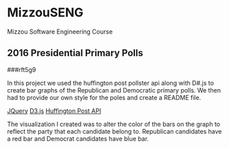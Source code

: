# MizzouSENG
Mizzou Software Engineering Course

## 2016 Presidential Primary Polls

###rft5g9

In this project we used the huffington post pollster api along with D#.js to create bar graphs of the Republican and Democratic primary polls.  We then had to provide our own style for the poles and create a README file.

[JQuery](https://jquery.com/)
[D3.js](https://d3js.org/)
[Huffington Post API](http://elections.huffingtonpost.com/pollster/api)

The visualization I created was to alter the color of the bars on the graph to reflect the party that each candidate belong to.  Republican candidates have a red bar and Democrat candidates have blue bar.
